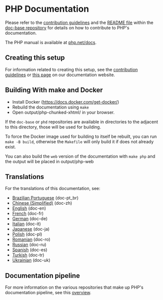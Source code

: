 
# PHP Documentation

Please refer to the
[contribution guidelines](https://github.com/php/doc-base/blob/master/CONTRIBUTING_DOCS.md)
and the [README file](https://github.com/php/doc-base/blob/master/README.md)
within the [doc-base repository](https://github.com/php/doc-base)
for details on how to contribute to PHP's documentation.

The PHP manual is available at [php.net/docs](https://php.net/docs).

## Creating this setup

For information related to creating this setup,
see the [contribution guidelines](https://github.com/php/doc-base/blob/master/CONTRIBUTING_DOCS.md)
or [this page](http://doc.php.net/tutorial/local-setup.php) on our documentation website.

## Building With make and Docker

- Install Docker (https://docs.docker.com/get-docker/)
- Rebuild the documentation using `make`
- Open output/php-chunked-xhtml/ in your browser.

If the `doc-base` or `phd` repositories are available in directories to the
adjacent to this directory, those will be used for building.

To force the Docker image used for building to itself be rebuilt, you can run
`make -B build`, otherwise the `Makefile` will only build it if does not
already exist.

You can also build the `web` version of the documentation with `make php`
and the output will be placed in output/php-web

## Translations

For the translations of this documentation, see:

- [Brazilian Portuguese](https://github.com/php/doc-pt_br) (doc-pt_br)
- [Chinese (Simplified)](https://github.com/php/doc-zh) (doc-zh)
- [English](https://github.com/php/doc-en) (doc-en)
- [French](https://github.com/php/doc-fr) (doc-fr)
- [German](https://github.com/php/doc-de) (doc-de)
- [Italian](https://github.com/php/doc-it) (doc-it)
- [Japanese](https://github.com/php/doc-ja) (doc-ja)
- [Polish](https://github.com/php/doc-pl) (doc-pl)
- [Romanian](https://github.com/php/doc-ro) (doc-ro)
- [Russian](https://github.com/php/doc-ru) (doc-ru)
- [Spanish](https://github.com/php/doc-es) (doc-es)
- [Turkish](https://github.com/php/doc-tr) (doc-tr)
- [Ukrainian](https://github.com/php/doc-uk) (doc-uk)

## Documentation pipeline

For more information on the various repositories that make up PHP's documentation pipeline,
see this [overview](https://github.com/php/doc-base/blob/master/OVERVIEW.md).
